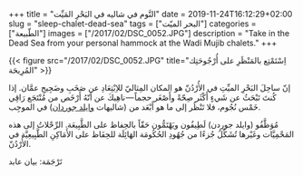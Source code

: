 +++
title = "النَّوم في شاليه في البَحْرِ المَيِّت"
date = 2019-11-24T16:12:29+02:00
slug = "sleep-chalet-dead-sea"
tags = ["البحر الميّت"]
categories = ["الطّبيعة"]
images = ["/2017/02/DSC_0052.JPG"]
description = "Take in the Dead Sea from your personal hammock at the Wadi Mujib chalets."
+++

{{< figure src="/2017/02/DSC_0052.JPG" title="اِسْتَمْتِع بالمَنْظَرِ على أُرْجُوحَتِك المُرِيحَة" >}}

إنّ ساحِلَ البَحْرِ الميِّتِ في الأُرْدُنّ هو المكان المِثاليّ للاِبْتِعَادِ عن صَخَبِ وضَجِيجِ عمَّان. إذا كُنتَ تَبْحَثُ عن شَيءٍ أَكْثَر صِحّةً وأَصْغَر حجماً — ناهِيكَ عن أنّهُ أَرْخَص من مُنْتَجَع رَاقِي خَمْس نُجُوم، فلا تَنْظُر إلى ما هو أَبْعَد من (شاليهات [وايلد جوردان](http://wildjordan.com)) في الموجِب.

<!--more-->

مُوَظَّفُو (وايلد جوردن) لَطِيفُون ويَهْتَمُّون حَقّاً بالحِفاظ على الطَّبِيعَة. الرِّحْلاتُ إلى هذه المَحْمِيَّات وغَيْرها تُشَكِّلُ جُزءًا من جُهُودِ الحُكُومَة الهَائِلَة للحِفَاظ على الأَمَاكِنِ الطَّبِيعِيَّة في الأُرْدُنّ.

تَرْجَمَة: بيان عابد
